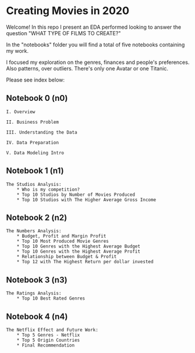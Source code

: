 # Creating Movies in 2020

Welcome! In this repo I present an EDA performed looking to answer the question "WHAT TYPE OF FILMS TO CREATE?"

In the "notebooks" folder you will find a total of five notebooks containing my work. 

I focused my exploration on the genres, finances and people's preferences. Also patterns, over outliers. There's only one Avatar or one Titanic. 


Please see index below:

##  Notebook 0 (n0)

    I. Overview

    II. Business Problem

    III. Understanding the Data

    IV. Data Preparation

    V. Data Modeling Intro

##  Notebook 1 (n1)

    The Studios Analysis:
        * Who is my competition?
        * Top 10 Studios by Number of Movies Produced
        * Top 10 Studios with The Higher Average Gross Income

##  Notebook 2 (n2)

    The Numbers Analysis:
        * Budget, Profit and Margin Profit
        * Top 10 Most Produced Movie Genres
        * Top 10 Genres with the Highest Average Budget
        * Top 10 Genres with the Highest Average Profit
        * Relationship between Budget & Profit
        * Top 12 with The Highest Return per dollar invested

##  Notebook 3 (n3)

    The Ratings Analysis:
        * Top 10 Best Rated Genres

##  Notebook 4 (n4)

    The Netflix Effect and Future Work:
        * Top 5 Genres - Netflix
        * Top 5 Origin Countries
        * Final Recommendation
